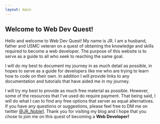 ```yaml
---
layout: main
---
```



## Welcome to Web Dev Quest!

Hello and welcome to Web Dev Quest! My name is JR. I am a husband, father and USMC veteran 
on a quest of obtaining the knowledge and skills required to become a web developer. The purpose 
of this website is to serve as a guide to all who seek to reaching the same goal.
           
I will do my best to document my journey in as much detail as possible, in hopes to serve as a guide 
for developers like me who are trying to learn how to code on their own. In addition I will provide links 
to any documentation and tutorials that have aided me in my journey.

I will try my best to provide as much free material as possible. However, some of the resources that I've used do require 
payment. That being said, I will do what I can to find any free options that server as equal 
alternatives. If you have any questions or suggestions, please feel free to DM me on twitter <a href="https://twitter.com/JR_Noble1">@JR_Noble1</a>. 
Thank you for visiting my blog and I hope that you chose to join me on this quest of becoming a <strong>Web Developer!</strong>



